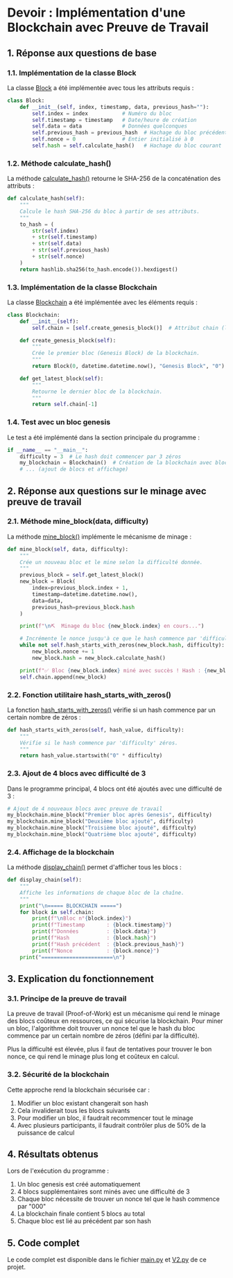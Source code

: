 # Devoir : Implémentation d'une Blockchain avec Preuve de Travail

## 1. Réponse aux questions de base

### 1.1. Implémentation de la classe Block

La classe [Block](file:///c:/Users/MSI/Desktop/Blockchain/main.py#L5-L22) a été implémentée avec tous les attributs requis :

```python
class Block:
    def __init__(self, index, timestamp, data, previous_hash=""):
        self.index = index           # Numéro du bloc
        self.timestamp = timestamp   # Date/heure de création
        self.data = data             # Données quelconques
        self.previous_hash = previous_hash  # Hachage du bloc précédent
        self.nonce = 0               # Entier initialisé à 0
        self.hash = self.calculate_hash()   # Hachage du bloc courant
```

### 1.2. Méthode calculate_hash()

La méthode [calculate_hash()](file:///c:/Users/MSI/Desktop/Blockchain/main.py#L14-L22) retourne le SHA-256 de la concaténation des attributs :

```python
def calculate_hash(self):
    """
    Calcule le hash SHA-256 du bloc à partir de ses attributs.
    """
    to_hash = (
        str(self.index)
        + str(self.timestamp)
        + str(self.data)
        + str(self.previous_hash)
        + str(self.nonce)
    )
    return hashlib.sha256(to_hash.encode()).hexdigest()
```

### 1.3. Implémentation de la classe Blockchain

La classe [Blockchain](file:///c:/Users/MSI/Desktop/Blockchain/main.py#L25-L79) a été implémentée avec les éléments requis :

```python
class Blockchain:
    def __init__(self):
        self.chain = [self.create_genesis_block()]  # Attribut chain (liste de blocs)

    def create_genesis_block(self):
        """
        Crée le premier bloc (Genesis Block) de la blockchain.
        """
        return Block(0, datetime.datetime.now(), "Genesis Block", "0")

    def get_latest_block(self):
        """
        Retourne le dernier bloc de la blockchain.
        """
        return self.chain[-1]
```

### 1.4. Test avec un bloc genesis

Le test a été implémenté dans la section principale du programme :

```python
if __name__ == "__main__":
    difficulty = 3  # Le hash doit commencer par 3 zéros
    my_blockchain = Blockchain()  # Création de la blockchain avec bloc genesis
    # ... (ajout de blocs et affichage)
```

## 2. Réponse aux questions sur le minage avec preuve de travail

### 2.1. Méthode mine_block(data, difficulty)

La méthode [mine_block()](file:///c:/Users/MSI/Desktop/Blockchain/main.py#L53-L71) implémente le mécanisme de minage :

```python
def mine_block(self, data, difficulty):
    """
    Crée un nouveau bloc et le mine selon la difficulté donnée.
    """
    previous_block = self.get_latest_block()
    new_block = Block(
        index=previous_block.index + 1,
        timestamp=datetime.datetime.now(),
        data=data,
        previous_hash=previous_block.hash
    )

    print(f"\n⛏️  Minage du bloc {new_block.index} en cours...")

    # Incrémente le nonce jusqu'à ce que le hash commence par 'difficulty' zéros
    while not self.hash_starts_with_zeros(new_block.hash, difficulty):
        new_block.nonce += 1
        new_block.hash = new_block.calculate_hash()

    print(f"✅ Bloc {new_block.index} miné avec succès ! Hash : {new_block.hash}")
    self.chain.append(new_block)
```

### 2.2. Fonction utilitaire hash_starts_with_zeros()

La fonction [hash_starts_with_zeros()](file:///c:/Users/MSI/Desktop/Blockchain/main.py#L45-L51) vérifie si un hash commence par un certain nombre de zéros :

```python
def hash_starts_with_zeros(self, hash_value, difficulty):
    """
    Vérifie si le hash commence par 'difficulty' zéros.
    """
    return hash_value.startswith("0" * difficulty)
```

### 2.3. Ajout de 4 blocs avec difficulté de 3

Dans le programme principal, 4 blocs ont été ajoutés avec une difficulté de 3 :

```python
# Ajout de 4 nouveaux blocs avec preuve de travail
my_blockchain.mine_block("Premier bloc après Genesis", difficulty)
my_blockchain.mine_block("Deuxième bloc ajouté", difficulty)
my_blockchain.mine_block("Troisième bloc ajouté", difficulty)
my_blockchain.mine_block("Quatrième bloc ajouté", difficulty)
```

### 2.4. Affichage de la blockchain

La méthode [display_chain()](file:///c:/Users/MSI/Desktop/Blockchain/main.py#L73-L89) permet d'afficher tous les blocs :

```python
def display_chain(self):
    """
    Affiche les informations de chaque bloc de la chaîne.
    """
    print("\n===== BLOCKCHAIN =====")
    for block in self.chain:
        print(f"\nBloc n°{block.index}")
        print(f"Timestamp       : {block.timestamp}")
        print(f"Données         : {block.data}")
        print(f"Hash            : {block.hash}")
        print(f"Hash précédent  : {block.previous_hash}")
        print(f"Nonce           : {block.nonce}")
    print("=======================\n")
```

## 3. Explication du fonctionnement

### 3.1. Principe de la preuve de travail

La preuve de travail (Proof-of-Work) est un mécanisme qui rend le minage des blocs coûteux en ressources, ce qui sécurise la blockchain. Pour miner un bloc, l'algorithme doit trouver un nonce tel que le hash du bloc commence par un certain nombre de zéros (défini par la difficulté).

Plus la difficulté est élevée, plus il faut de tentatives pour trouver le bon nonce, ce qui rend le minage plus long et coûteux en calcul.

### 3.2. Sécurité de la blockchain

Cette approche rend la blockchain sécurisée car :
1. Modifier un bloc existant changerait son hash
2. Cela invaliderait tous les blocs suivants
3. Pour modifier un bloc, il faudrait recommencer tout le minage
4. Avec plusieurs participants, il faudrait contrôler plus de 50% de la puissance de calcul

## 4. Résultats obtenus

Lors de l'exécution du programme :
1. Un bloc genesis est créé automatiquement
2. 4 blocs supplémentaires sont minés avec une difficulté de 3
3. Chaque bloc nécessite de trouver un nonce tel que le hash commence par "000"
4. La blockchain finale contient 5 blocs au total
5. Chaque bloc est lié au précédent par son hash

## 5. Code complet

Le code complet est disponible dans le fichier [main.py](file:///c:/Users/MSI/Desktop/Blockchain/main.py) et [V2.py](file:///c:/Users/MSI/Desktop/Blockchain/V2.py) de ce projet.
